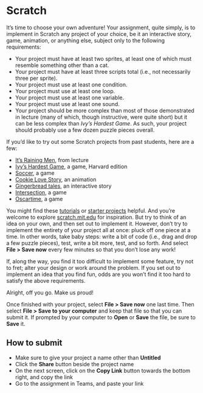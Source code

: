 # Scratch

It’s time to choose your own adventure! Your assignment, quite simply, is to implement in Scratch any project of your choice, be it an interactive story, game, animation, or anything else, subject only to the following requirements:  
- Your project must have at least two sprites, at least one of which must resemble something other than a cat.
- Your project must have at least three scripts total (i.e., not necessarily three per sprite).
- Your project must use at least one condition.
- Your project must use at least one loop.
- Your project must use at least one variable.
- Your project must use at least one sound.
- Your project should be more complex than most of those demonstrated in lecture (many of which, though instructive, were quite short) but it can be less complex than *Ivy’s Hardest Game*. As such, your project should probably use a few dozen puzzle pieces overall.

If you’d like to try out some Scratch projects from past students, here are a few:

- [It’s Raining Men](https://scratch.mit.edu/projects/37412/), from lecture
- [Ivy’s Hardest Game](https://scratch.mit.edu/projects/326129587/), a game, Harvard edition
- [Soccer](https://scratch.mit.edu/projects/37413/), a game
- [Cookie Love Story](https://scratch.mit.edu/projects/26329196/), an animation
- [Gingerbread tales](https://scratch.mit.edu/projects/277536784/), an interactive story
- [Intersection](https://scratch.mit.edu/projects/75390754/), a game
- [Oscartime](https://scratch.mit.edu/projects/277537196/), a game

You might find these [tutorials](https://scratch.mit.edu/projects/editor/?tutorial=all) or [starter projects](https://scratch.mit.edu/starter-projects) helpful. And you’re welcome to explore [scratch.mit.edu](https://scratch.mit.edu/explore/projects/all) for inspiration. But try to think of an idea on your own, and then set out to implement it. However, don’t try to implement the entirety of your project all at once: pluck off one piece at a time. In other words, take baby steps: write a bit of code (i.e., drag and drop a few puzzle pieces), test, write a bit more, test, and so forth. And select **File > Save now** every few minutes so that you don’t lose any work!

If, along the way, you find it too difficult to implement some feature, try not to fret; alter your design or work around the problem. If you set out to implement an idea that you find fun, odds are you won’t find it too hard to satisfy the above requirements.

Alright, off you go. Make us proud!

Once finished with your project, select **File > Save now** one last time. Then select **File > Save to your computer** and keep that file so that you can submit it. If prompted by your computer to **Open** or **Save** the file, be sure to **Save** it.

## How to submit  
- Make sure to give your project a name other than **Untitled**
- Click the **Share** button beside the project name
- On the next screen, click on the **Copy Link** button towards the bottom right, and copy the link
- Go to the assignment in Teams, and paste your link